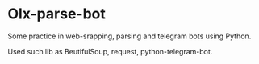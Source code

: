 # Olx-parse-bot
Some practice in web-srapping, parsing and telegram bots using Python. 

Used such lib as BeutifulSoup, request, python-telegram-bot. 

